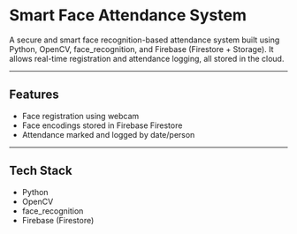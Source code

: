 # Smart Face Attendance System

A secure and smart face recognition-based attendance system built using Python, OpenCV, face_recognition, and Firebase (Firestore + Storage). It allows real-time registration and attendance logging, all stored in the cloud.

---

## Features

- Face registration using webcam
- Face encodings stored in Firebase Firestore
- Attendance marked and logged by date/person

---

## Tech Stack

- Python
- OpenCV
- face_recognition
- Firebase (Firestore)
